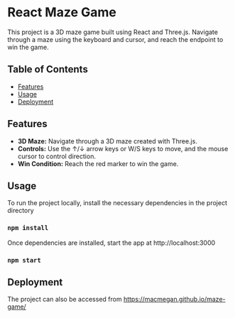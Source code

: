 # React Maze Game

This project is a 3D maze game built using React and Three.js. Navigate through a maze using the keyboard and cursor, and reach the endpoint to win the game.

## Table of Contents

- [Features](#features)
- [Usage](#usage)
- [Deployment](#deployment)

## Features

- **3D Maze:** Navigate through a 3D maze created with Three.js.
- **Controls:** Use the ↑/↓ arrow keys or W/S keys to move, and the mouse cursor to control direction.
- **Win Condition:** Reach the red marker to win the game.

## Usage
To run the project locally, install the necessary dependencies in the project directory
   ### `npm install`
   
Once dependencies are installed, start the app at http://localhost:3000

### `npm start`

## Deployment
The project can also be accessed from https://macmegan.github.io/maze-game/
